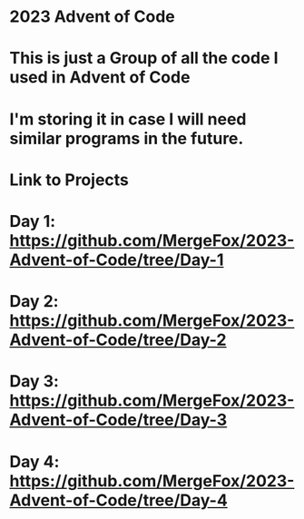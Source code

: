 # 2023 Advent of Code
# This is just a Group of all the code I used in Advent of Code
# I'm storing it in case I will need similar programs in the future.
# 
# Link to Projects
# Day 1:  https://github.com/MergeFox/2023-Advent-of-Code/tree/Day-1
# Day 2:  https://github.com/MergeFox/2023-Advent-of-Code/tree/Day-2
# Day 3:  https://github.com/MergeFox/2023-Advent-of-Code/tree/Day-3
# Day 4:  https://github.com/MergeFox/2023-Advent-of-Code/tree/Day-4
